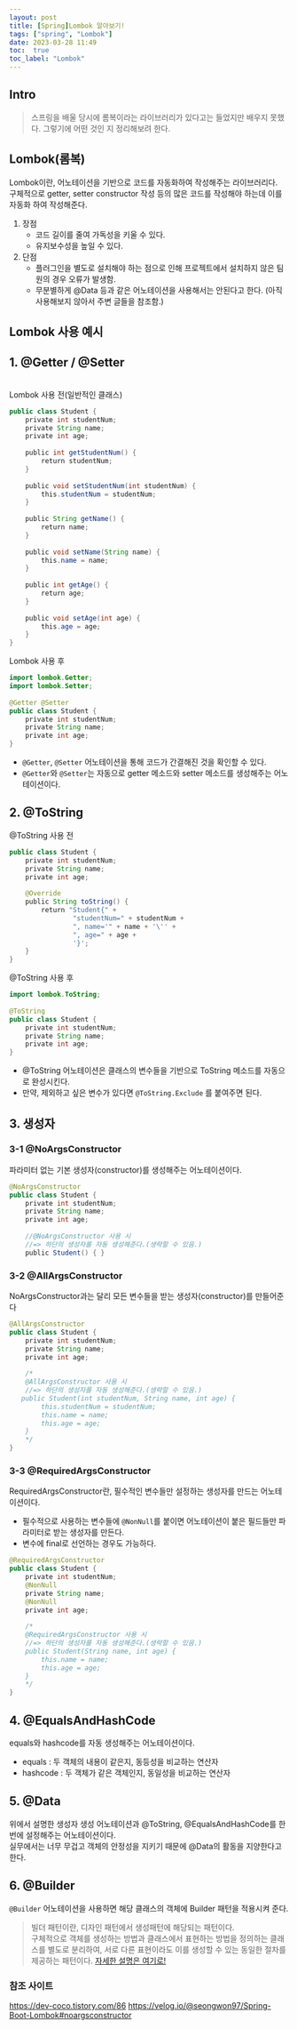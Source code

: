 ```yaml
---
layout: post
title: [Spring]Lombok 알아보기!
tags: ["spring", "Lombok"]
date: 2023-03-28 11:49
toc:  true
toc_label: "Lombok"
---
```


## Intro
> 스프링을 배울 당시에 롬복이라는 라이브러리가 있다고는 들었지만 배우지 못했다. 그렇기에 어떤 것인 지 정리해보려 한다.

## Lombok(롬복)
Lombok이란, 어노테이션을 기반으로 코드를 자동화하여 작성해주는 라이브러리다.<br>
구체적으로 getter, setter constructor 작성 등의 많은 코드를 작성해야 하는데 이를 자동화 하여 작성해준다.<br>
1. 장점
    - 코드 길이를 줄여 가독성을 키울 수 있다.
    - 유지보수성을 높일 수 있다.
2. 단점 
    - 플러그인을 별도로 설치해야 하는 점으로 인해 프로젝트에서 설치하지 않은 팀원의 경우 오류가 발생함.
    - 무분별하게 @Data 등과 같은 어노테이션을 사용해서는 안된다고 한다. (아직 사용해보지 않아서 주변 글들을 참조함.)

## Lombok 사용 예시

## 1. @Getter / @Setter 
<br>
Lombok 사용 전(일반적인 클래스)

```java
public class Student {
    private int studentNum;
    private String name;
    private int age;
 
    public int getStudentNum() {
        return studentNum;
    }
 
    public void setStudentNum(int studentNum) {
        this.studentNum = studentNum;
    }
 
    public String getName() {
        return name;
    }
 
    public void setName(String name) {
        this.name = name;
    }
 
    public int getAge() {
        return age;
    }
 
    public void setAge(int age) {
        this.age = age;
    }
}
```

Lombok 사용 후

```java
import lombok.Getter;
import lombok.Setter;
 
@Getter @Setter
public class Student {
    private int studentNum;
    private String name;
    private int age;
}
```

- `@Getter`, `@Setter` 어노테이션을 통해 코드가 간결해진 것을 확인할 수 있다.
- `@Getter`와 `@Setter`는 자동으로 getter 메소드와 setter 메소드를 생성해주는 어노테이션이다.

## 2. @ToString
@ToString 사용 전

```Java
public class Student {
    private int studentNum;
    private String name;
    private int age;
 
    @Override
    public String toString() {
        return "Student{" +
                "studentNum=" + studentNum +
                ", name='" + name + '\'' +
                ", age=" + age +
                '}';
    }
}
```

@ToString 사용 후
```Java
import lombok.ToString;
 
@ToString
public class Student {
    private int studentNum;
    private String name;
    private int age;
}
```

- @ToString 어노테이션은 클래스의 변수들을 기반으로 ToString 메소드를 자동으로 완성시킨다.
- 만약, 제외하고 싶은 변수가 있다면 `@ToString.Exclude` 를 붙여주면 된다.


## 3. 생성자
### 3-1 @NoArgsConstructor
파라미터 없는 기본 생성자(constructor)를 생성해주는 어노테이션이다. 

```java
@NoArgsConstructor
public class Student {
    private int studentNum;
    private String name;
    private int age;
	
    //@NoArgsConstructor 사용 시 
    //=> 하단의 생성자를 자동 생성해준다.(생략할 수 있음.)
    public Student() { }

```
### 3-2 @AllArgsConstructor

NoArgsConstructor과는 달리 모든 변수들을 받는 생성자(constructor)를 만들어준다

```java
@AllArgsConstructor
public class Student {
    private int studentNum;
    private String name;
    private int age;
	
    /*
    @AllArgsConstructor 사용 시 
    //=> 하단의 생성자를 자동 생성해준다.(생략할 수 있음.)
   public Student(int studentNum, String name, int age) {
        this.studentNum = studentNum;
        this.name = name;
        this.age = age;
    }
    */
}
```

### 3-3 @RequiredArgsConstructor
RequiredArgsConstructor란, 필수적인 변수들만 설정하는 생성자를 만드는 어노테이션이다.<br>
- 필수적으로 사용하는 변수들에 `@NonNull`를 붙이면 어노테이션이 붙은 필드들만 파라미터로 받는 생성자를 만든다.
- 변수에 final로 선언하는 경우도 가능하다.

```java
@RequiredArgsConstructor
public class Student {
    private int studentNum;
    @NonNull
    private String name;
    @NonNull
    private int age;
	
    /*
    @RequiredArgsConstructor 사용 시 
    //=> 하단의 생성자를 자동 생성해준다.(생략할 수 있음.)
    public Student(String name, int age) {
        this.name = name;
        this.age = age;
    }
    */
}
```

## 4. @EqualsAndHashCode

equals와 hashcode를 자동 생성해주는 어노테이션이다.
- equals : 두 객체의 내용이 같은지, 동등성을 비교하는 연산자
- hashcode : 두 객체가 같은 객체인지, 동일성을 비교하는 연산자

## 5. @Data
위에서 설명한 생성자 생성 어노테이션과 @ToString, @EqualsAndHashCode를 한 번에 설정해주는 어노테이션이다.<br>
실무에서는 너무 무겁고 객체의 안정성을 지키기 때문에 @Data의 활동을 지양한다고 한다.

## 6. @Builder
`@Builder` 어노테이션을 사용하면 해당 클래스의 객체에 Builder 패턴을 적용시켜 준다.
> 빌더 패턴이란, 디자인 패턴에서 생성패턴에 해당되는 패턴이다. <br>구체적으로 객체를 생성하는 방법과 클래스에서 표현하는 방법을 정의하는 클래스를 별도로 분리하여, 서로 다른 표현이라도 이를 생성할 수 있는 동일한 절차를 제공하는 패턴이다.
[자세한 설명은 여기로!](https://readystory.tistory.com/121)

### 참조 사이트
<https://dev-coco.tistory.com/86>
<https://velog.io/@seongwon97/Spring-Boot-Lombok#noargsconstructor>